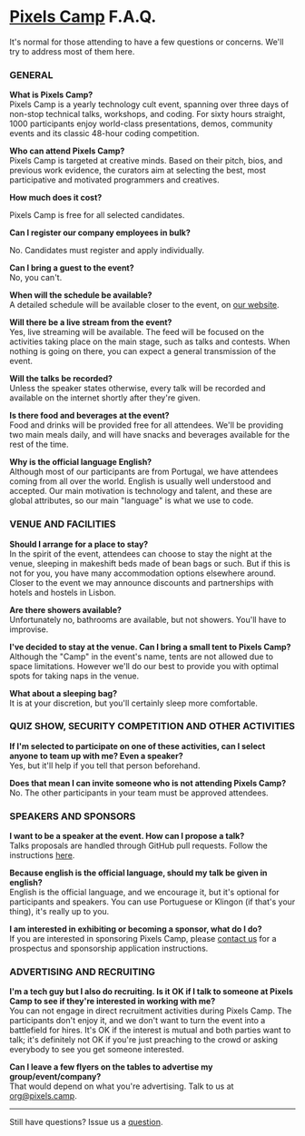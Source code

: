 # [Pixels Camp](https://pixels.camp) F.A.Q.

It's normal for those attending to have a few questions or concerns. We'll try to address most of them here.

### GENERAL

**What is Pixels Camp?**  
Pixels Camp is a yearly technology cult event, spanning over three days of non-stop technical talks, workshops, and coding.
For sixty hours straight, 1000 participants enjoy world-class presentations, demos, community events and its classic 48-hour coding competition.


**Who can attend Pixels Camp?**  
Pixels Camp is targeted at creative minds. Based on their pitch, bios, and previous work evidence, the curators aim at selecting the best, most participative and motivated programmers and creatives.

**How much does it cost?**

Pixels Camp is free for all selected candidates. 

**Can I register our company employees in bulk?**

No. Candidates must register and apply individually.

**Can I bring a guest to the event?**  
No, you can't. 

**When will the schedule be available?**  
A detailed schedule will be available closer to the event, on [our website][1].

**Will there be a live stream from the event?**  
Yes, live streaming will be available. The feed will be focused on the activities taking place on the main stage, such as talks and contests. When nothing is going on there, you can expect a general transmission of the event.


**Will the talks be recorded?**  
Unless the speaker states otherwise, every talk will be recorded and available on the internet shortly after they're given.


**Is there food and beverages at the event?**  
Food and drinks will be provided free for all attendees. We'll be providing two main meals daily, and will have snacks and beverages available for the rest of the time. 


**Why is the official language English?**  
Although most of our participants are from Portugal, we have attendees coming from all over the world. English is usually well understood and accepted. Our main motivation is technology and talent, and these are global attributes, so our main "language" is what we use to code. 


### VENUE AND FACILITIES

**Should I arrange for a place to stay?**  
In the spirit of the event, attendees can choose to stay the night at the venue, sleeping in makeshift beds made of bean bags or such. But if this is not for you, you have many accommodation options elsewhere around. Closer to the event we may announce discounts and partnerships with hotels and hostels in Lisbon.


**Are there showers available?**  
Unfortunately no, bathrooms are available, but not showers. You'll have to improvise.


**I've decided to stay at the venue. Can I bring a small tent to Pixels Camp?**  
Although the "Camp" in the event's name, tents are not allowed due to space limitations. However we'll do our best to provide you with optimal spots for taking naps in the venue.


**What about a sleeping bag?**  
It is at your discretion, but you'll certainly sleep more comfortable.


### QUIZ SHOW, SECURITY COMPETITION AND OTHER ACTIVITIES

**If I'm selected to participate on one of these activities, can I select anyone to team up with me? Even a speaker?**  
Yes, but it'll help if you tell that person beforehand.

**Does that mean I can invite someone who is not attending Pixels Camp?**  
No. The other participants in your team must be approved attendees.


### SPEAKERS AND SPONSORS

**I want to be a speaker at the event. How can I propose a talk?**  
Talks proposals are handled through GitHub pull requests. Follow the instructions [here][3].


**Because english is the official language, should my talk be given in english?**  
English is the official language, and we encourage it, but it's optional for participants and speakers. You can use Portuguese or Klingon (if that's your thing), it's really up to you.


**I am interested in exhibiting or becoming a sponsor, what do I do?**  
If you are interested in sponsoring Pixels Camp, please [contact us](mailto:org@pixels.camp) for a prospectus and sponsorship application instructions.


### ADVERTISING AND RECRUITING

**I'm a tech guy but I also do recruiting. Is it OK if I talk to someone at Pixels Camp to see if they're interested in working with me?**  
You can not engage in direct recruitment activities during Pixels Camp. The participants don't enjoy it, and we don't want to turn the event into a battlefield for hires. It's OK if the interest is mutual and both parties want to talk; it's definitely not OK if you're just preaching to the crowd or asking everybody to see you get someone interested.


**Can I leave a few flyers on the tables to advertise my group/event/company?**  
That would depend on what you're advertising. Talk to us at [org@pixels.camp](mailto:org@pixels.camp).


***

Still have questions? Issue us a [question][2].

[1]: https://pixels.camp/schedule/
[2]: https://github.com/PixelsCamp/docs/issues/new?labels=question
[3]: https://github.com/PixelsCamp/talks/blob/master/README.md
